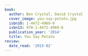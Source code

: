 ```yaml
---
book:
  author: Ben Crystal, David Crystal
  cover_image: you-say-potato.jpg
  isbn10: 1-4472-4969-0
  isbn13: 978-1-4472-4969-6
  publication_year: '2014'
  title: You Say Potato
review:
  date_read: '2015-02'
---
```

